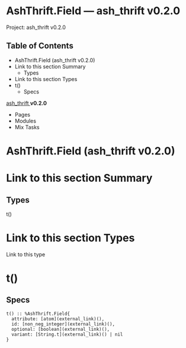 # AshThrift.Field — ash_thrift v0.2.0

Project: ash_thrift v0.2.0

## Table of Contents

- AshThrift.Field (ash_thrift v0.2.0)
- Link to this section Summary
  - Types
- Link to this section Types
- t()
  - Specs

[ ash_thrift ](external_link) **v0.2.0**

  * Pages
  * Modules
  * Mix Tasks






#  AshThrift.Field (ash_thrift v0.2.0)

#  Link to this section Summary 

##  Types

t()

#  Link to this section Types 

Link to this type

# t()

## Specs
    
    
    t() :: %AshThrift.Field{
      attribute: [atom](external_link)(),
      id: [non_neg_integer](external_link)(),
      optional: [boolean](external_link)(),
      variant: [String.t](external_link)() | nil
    }
